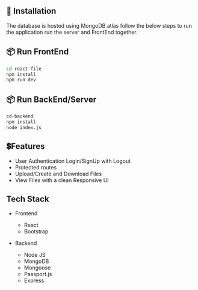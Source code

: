 
## 💭 Installation

The database is hosted using MongoDB atlas follow the below steps to run the application run the server and FrontEnd together.


## 📦 Run FrontEnd

```sh
cd react-file
npm install
npm run dev
```


## 📦 Run BackEnd/Server

```sh
cd-backend
npm install
node index.js
```

##  💲Features 
<ul>
  <li>User Authentication Login/SignUp with Logout</li>
  <li>Protected routes</li>
  <li>Upload/Create and Download Files</li>
  <li>View Files with a clean Responsive UI</li>
 


</ul>



## Tech Stack

- Frontend
  - React
  - Bootstrap
  
 - Backend 
    - Node JS
    - MongoDB
    - Mongoose
    - Passport.js
    - Express
